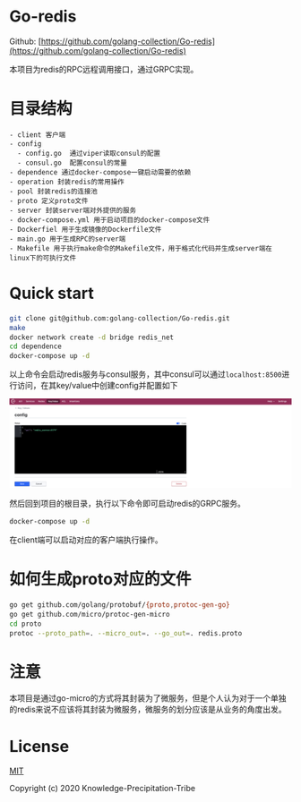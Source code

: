 # Go-redis

Github: [https://github.com/golang-collection/Go-redis](https://github.com/golang-collection/Go-redis)

本项目为redis的RPC远程调用接口，通过GRPC实现。

# 目录结构
```
- client 客户端
- config 
  - config.go  通过viper读取consul的配置
  - consul.go  配置consul的常量
- dependence 通过docker-compose一键启动需要的依赖
- operation 封装redis的常用操作
- pool 封装redis的连接池
- proto 定义proto文件
- server 封装server端对外提供的服务
- docker-compose.yml 用于启动项目的docker-compose文件
- Dockerfiel 用于生成镜像的Dockerfile文件
- main.go 用于生成RPC的server端
- Makefile 用于执行make命令的Makefile文件，用于格式化代码并生成server端在linux下的可执行文件
```

# Quick start
```bash
git clone git@github.com:golang-collection/Go-redis.git
make
docker network create -d bridge redis_net
cd dependence
docker-compose up -d
```
以上命令会启动redis服务与consul服务，其中consul可以通过`localhost:8500`进行访问，在其key/value中创建config并配置如下

![consul](./img/consul.png)

然后回到项目的根目录，执行以下命令即可启动redis的GRPC服务。

```bash
docker-compose up -d
```

在client端可以启动对应的客户端执行操作。

# 如何生成proto对应的文件
```bash
go get github.com/golang/protobuf/{proto,protoc-gen-go}
go get github.com/micro/protoc-gen-micro
cd proto
protoc --proto_path=. --micro_out=. --go_out=. redis.proto
```

# 注意
本项目是通过go-micro的方式将其封装为了微服务，但是个人认为对于一个单独的redis来说不应该将其封装为微服务，微服务的划分应该是从业务的角度出发。

# License

[MIT](./LICENSE)

Copyright (c) 2020 Knowledge-Precipitation-Tribe